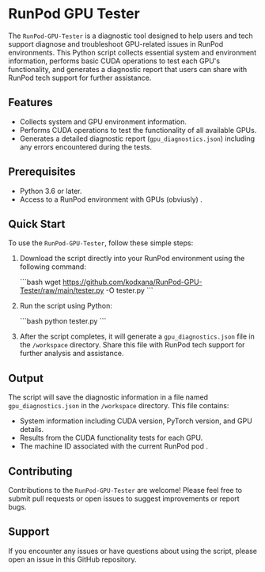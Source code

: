 
# RunPod GPU Tester

The `RunPod-GPU-Tester` is a diagnostic tool designed to help users and tech support diagnose and troubleshoot GPU-related issues in RunPod environments. This Python script collects essential system and environment information, performs basic CUDA operations to test each GPU's functionality, and generates a diagnostic report that users can share with RunPod tech support for further assistance.

## Features

- Collects system and GPU environment information.
- Performs CUDA operations to test the functionality of all available GPUs.
- Generates a detailed diagnostic report (`gpu_diagnostics.json`) including any errors encountered during the tests.

## Prerequisites

- Python 3.6 or later.
- Access to a RunPod environment with GPUs (obviusly) .

## Quick Start

To use the `RunPod-GPU-Tester`, follow these simple steps:

1. Download the script directly into your RunPod environment using the following command:

   \```bash
   wget https://github.com/kodxana/RunPod-GPU-Tester/raw/main/tester.py -O tester.py
   \```

2. Run the script using Python:

   \```bash
   python tester.py
   \```

3. After the script completes, it will generate a `gpu_diagnostics.json` file in the `/workspace` directory. Share this file with RunPod tech support for further analysis and assistance.

## Output

The script will save the diagnostic information in a file named `gpu_diagnostics.json` in the `/workspace` directory. This file contains:

- System information including CUDA version, PyTorch version, and GPU details.
- Results from the CUDA functionality tests for each GPU.
- The machine ID associated with the current RunPod pod .

## Contributing

Contributions to the `RunPod-GPU-Tester` are welcome! Please feel free to submit pull requests or open issues to suggest improvements or report bugs.

## Support

If you encounter any issues or have questions about using the script, please open an issue in this GitHub repository.

